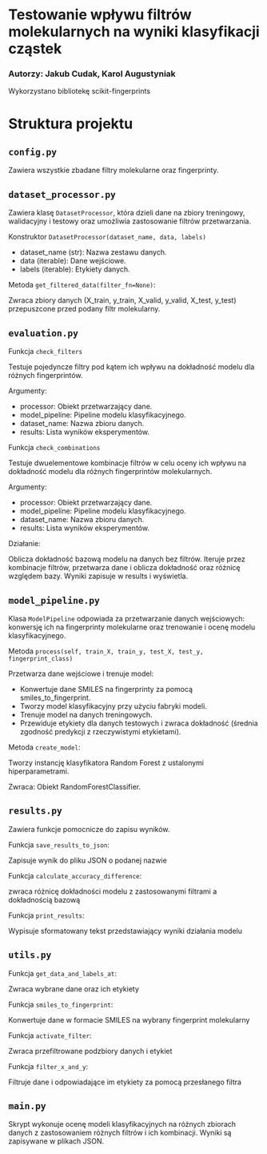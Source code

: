 # Testowanie wpływu filtrów molekularnych na wyniki klasyfikacji cząstek

### Autorzy: Jakub Cudak, Karol Augustyniak



Wykorzystano bibliotekę scikit-fingerprints

# Struktura projektu 

## ```config.py```

Zawiera wszystkie zbadane filtry molekularne oraz fingerprinty.

## ```dataset_processor.py```

Zawiera klasę `DatasetProcessor`, która dzieli dane na zbiory treningowy, walidacyjny i testowy oraz umożliwia zastosowanie filtrów przetwarzania.

Konstruktor ```DatasetProcessor(dataset_name, data, labels)```

- dataset_name (str): Nazwa zestawu danych.
- data (iterable): Dane wejściowe.
- labels (iterable): Etykiety danych.

Metoda ```get_filtered_data(filter_fn=None)```:

Zwraca zbiory danych (X_train, y_train, X_valid, y_valid, X_test, y_test) przepuszcone przed podany filtr molekularny.


## ```evaluation.py```

Funkcja ```check_filters```

Testuje pojedyncze filtry pod kątem ich wpływu na dokładność modelu dla różnych fingerprintów.

Argumenty:

- processor: Obiekt przetwarzający dane.
- model_pipeline: Pipeline modelu klasyfikacyjnego.
- dataset_name: Nazwa zbioru danych.
- results: Lista wyników eksperymentów.

Funkcja ```check_combinations```

Testuje dwuelementowe kombinacje filtrów w celu oceny ich wpływu na dokładność modelu dla różnych fingerprintów molekularnych.

Argumenty:

- processor: Obiekt przetwarzający dane.
- model_pipeline: Pipeline modelu klasyfikacyjnego.
- dataset_name: Nazwa zbioru danych.
- results: Lista wyników eksperymentów.

Działanie:

Oblicza dokładność bazową modelu na danych bez filtrów.
Iteruje przez kombinacje filtrów, przetwarza dane i oblicza dokładność oraz różnicę względem bazy.
Wyniki zapisuje w results i wyświetla.


## ```model_pipeline.py```

Klasa ```ModelPipeline``` odpowiada za przetwarzanie danych wejściowych: konwersję ich na fingerprinty molekularne oraz trenowanie i ocenę modelu klasyfikacyjnego.

Metoda ```process(self, train_X, train_y, test_X, test_y, fingerprint_class)```

Przetwarza dane wejściowe i trenuje model:

- Konwertuje dane SMILES na fingerprinty za pomocą smiles_to_fingerprint.
- Tworzy model klasyfikacyjny przy użyciu fabryki modeli.
- Trenuje model na danych treningowych.
- Przewiduje etykiety dla danych testowych i zwraca dokładność (średnia zgodność predykcji z rzeczywistymi etykietami).

Metoda ```create_model```:

Tworzy instancję klasyfikatora Random Forest z ustalonymi hiperparametrami.

Zwraca: Obiekt RandomForestClassifier.

## ```results.py```

Zawiera funkcje pomocnicze do zapisu wyników.

Funkcja ```save_results_to_json```:

Zapisuje wynik do pliku JSON o podanej nazwie

Funkcja ```calculate_accuracy_difference```:

zwraca różnicę dokładności modelu z zastosowanymi filtrami a dokładnością bazową

Funkcja ```print_results```:

Wypisuje sformatowany tekst przedstawiający wyniki działania modelu

## ```utils.py```

Funkcja ```get_data_and_labels_at```:

Zwraca wybrane dane oraz ich etykiety

Funkcja ```smiles_to_fingerprint```:

Konwertuje dane w formacie SMILES na wybrany fingerprint molekularny

Funkcja ```activate_filter```:

Zwraca przefiltrowane podzbiory danych i etykiet

Funkcja ```filter_x_and_y```:

Filtruje dane i odpowiadające im etykiety za pomocą przesłanego filtra


## ```main.py```

Skrypt wykonuje ocenę modeli klasyfikacyjnych na różnych zbiorach danych z zastosowaniem różnych filtrów i ich kombinacji. Wyniki są zapisywane w plikach JSON.